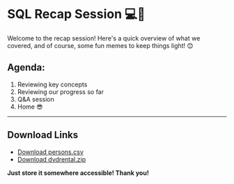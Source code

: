 # SQL Recap Session 💻🎉

Welcome to the recap session! Here's a quick overview of what we covered, and of course, some fun memes to keep things light! 😊

## Agenda:
1. Reviewing key concepts
2. Reviewing our progress so far
3. Q&A session 
4. Home 😎

---

## Download Links

- [Download persons.csv](https://www.postgresqltutorial.com/wp-content/uploads/2020/07/persons.csv)
- [Download dvdrental.zip](https://www.postgresqltutorial.com/wp-content/uploads/2019/05/dvdrental.zip)

**Just store it somewhere accessible! Thank you!**
